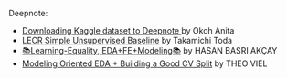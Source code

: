 Deepnote:
* [Downloading Kaggle dataset to Deepnote
](https://towardsdatascience.com/downloading-kaggle-dataset-to-deepnote-edc938df1b0) by Okoh Anita
* [LECR Simple Unsupervised Baseline](https://www.kaggle.com/code/takamichitoda/lecr-simple-unsupervised-baseline) by Takamichi Toda
* [📚Learning-Equality, EDA+FE+Modeling📚](https://www.kaggle.com/code/hasanbasriakcay/learning-equality-eda-fe-modeling) by HASAN BASRI AKÇAY
* [Modeling Oriented EDA + Building a Good CV Split](https://www.kaggle.com/code/theoviel/modeling-oriented-eda-building-a-good-cv-split) by THEO VIEL